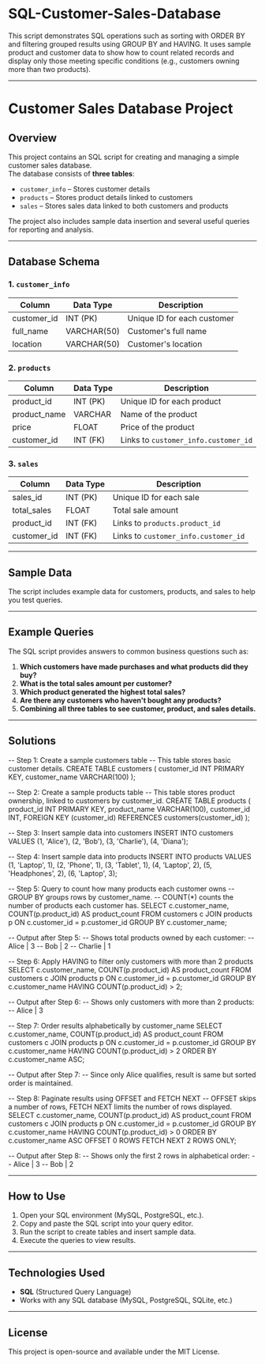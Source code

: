 # SQL-Customer-Sales-Database
This script demonstrates SQL operations such as sorting with ORDER BY and filtering grouped results using GROUP BY and HAVING. It uses sample product and customer data to show how to count related records and display only those meeting specific conditions (e.g., customers owning more than two products).

---
# Customer Sales Database Project

## Overview
This project contains an SQL script for creating and managing a simple customer sales database.  
The database consists of **three tables**:  
- `customer_info` – Stores customer details  
- `products` – Stores product details linked to customers  
- `sales` – Stores sales data linked to both customers and products  

The project also includes sample data insertion and several useful queries for reporting and analysis.

---

## Database Schema

### 1. `customer_info`
| Column       | Data Type      | Description                   |
|--------------|---------------|-------------------------------|
| customer_id  | INT (PK)      | Unique ID for each customer   |
| full_name    | VARCHAR(50)   | Customer's full name          |
| location     | VARCHAR(50)   | Customer's location           |

### 2. `products`
| Column       | Data Type      | Description                              |
|--------------|---------------|------------------------------------------|
| product_id   | INT (PK)      | Unique ID for each product               |
| product_name | VARCHAR       | Name of the product                      |
| price        | FLOAT         | Price of the product                     |
| customer_id  | INT (FK)      | Links to `customer_info.customer_id`     |

### 3. `sales`
| Column       | Data Type      | Description                              |
|--------------|---------------|------------------------------------------|
| sales_id     | INT (PK)      | Unique ID for each sale                  |
| total_sales  | FLOAT         | Total sale amount                        |
| product_id   | INT (FK)      | Links to `products.product_id`           |
| customer_id  | INT (FK)      | Links to `customer_info.customer_id`     |

---

## Sample Data
The script includes example data for customers, products, and sales to help you test queries.

---

## Example Queries
The SQL script provides answers to common business questions such as:

1. **Which customers have made purchases and what products did they buy?**  
2. **What is the total sales amount per customer?**  
3. **Which product generated the highest total sales?**  
4. **Are there any customers who haven't bought any products?**  
5. **Combining all three tables to see customer, product, and sales details.**

---
## Solutions
-- Step 1: Create a sample customers table
-- This table stores basic customer details.
CREATE TABLE customers (
    customer_id INT PRIMARY KEY,
    customer_name VARCHAR(100)
);

-- Step 2: Create a sample products table
-- This table stores product ownership, linked to customers by customer_id.
CREATE TABLE products (
    product_id INT PRIMARY KEY,
    product_name VARCHAR(100),
    customer_id INT,
    FOREIGN KEY (customer_id) REFERENCES customers(customer_id)
);

-- Step 3: Insert sample data into customers
INSERT INTO customers VALUES
(1, 'Alice'),
(2, 'Bob'),
(3, 'Charlie'),
(4, 'Diana');

-- Step 4: Insert sample data into products
INSERT INTO products VALUES
(1, 'Laptop', 1),
(2, 'Phone', 1),
(3, 'Tablet', 1),
(4, 'Laptop', 2),
(5, 'Headphones', 2),
(6, 'Laptop', 3);

-- Step 5: Query to count how many products each customer owns
-- GROUP BY groups rows by customer_name.
-- COUNT(*) counts the number of products each customer has.
SELECT 
    c.customer_name,
    COUNT(p.product_id) AS product_count
FROM customers c
JOIN products p ON c.customer_id = p.customer_id
GROUP BY c.customer_name;

-- Output after Step 5:
-- Shows total products owned by each customer:
-- Alice    | 3
-- Bob      | 2
-- Charlie  | 1

-- Step 6: Apply HAVING to filter only customers with more than 2 products
SELECT 
    c.customer_name,
    COUNT(p.product_id) AS product_count
FROM customers c
JOIN products p ON c.customer_id = p.customer_id
GROUP BY c.customer_name
HAVING COUNT(p.product_id) > 2;

-- Output after Step 6:
-- Shows only customers with more than 2 products:
-- Alice    | 3

-- Step 7: Order results alphabetically by customer_name
SELECT 
    c.customer_name,
    COUNT(p.product_id) AS product_count
FROM customers c
JOIN products p ON c.customer_id = p.customer_id
GROUP BY c.customer_name
HAVING COUNT(p.product_id) > 2
ORDER BY c.customer_name ASC;

-- Output after Step 7:
-- Since only Alice qualifies, result is same but sorted order is maintained.

-- Step 8: Paginate results using OFFSET and FETCH NEXT
-- OFFSET skips a number of rows, FETCH NEXT limits the number of rows displayed.
SELECT 
    c.customer_name,
    COUNT(p.product_id) AS product_count
FROM customers c
JOIN products p ON c.customer_id = p.customer_id
GROUP BY c.customer_name
HAVING COUNT(p.product_id) > 0
ORDER BY c.customer_name ASC
OFFSET 0 ROWS FETCH NEXT 2 ROWS ONLY;

-- Output after Step 8:
-- Shows only the first 2 rows in alphabetical order:
-- Alice    | 3
-- Bob      | 2

---

## How to Use
1. Open your SQL environment (MySQL, PostgreSQL, etc.).
2. Copy and paste the SQL script into your query editor.
3. Run the script to create tables and insert sample data.
4. Execute the queries to view results.

---

## Technologies Used
- **SQL** (Structured Query Language)
- Works with any SQL database (MySQL, PostgreSQL, SQLite, etc.)

---

## License
This project is open-source and available under the MIT License.
